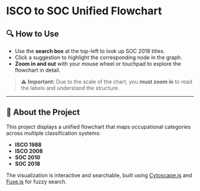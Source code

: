 # ISCO to SOC Unified Flowchart

## 🔍 How to Use

- Use the **search box** at the top-left to look up SOC 2018 titles.
- Click a suggestion to highlight the corresponding node in the graph.
- **Zoom in and out** with your mouse wheel or touchpad to explore the flowchart in detail.

> ⚠️ **Important:** Due to the scale of the chart, you **must zoom in** to read the labels and understand the structure.

---

## 📄 About the Project

This project displays a unified flowchart that maps occupational categories across multiple classification systems:

- **ISCO 1988**
- **ISCO 2008**
- **SOC 2010**
- **SOC 2018**

The visualization is interactive and searchable, built using [Cytoscape.js](https://js.cytoscape.org/) and [Fuse.js](https://fusejs.io/) for fuzzy search.

